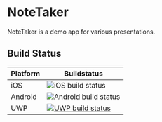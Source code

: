 # NoteTaker

NoteTaker is a demo app for various presentations.

## Build Status

| Platform | Buildstatus |
|----------|-------------|
| iOS | ![iOS build status](https://build.appcenter.ms/v0.1/apps/b9881a86-9a9a-4fc7-b336-a2fc26b60486/branches/develop/badge "iOS build status") |
| Android | ![Android build status](https://build.appcenter.ms/v0.1/apps/62998da5-0e85-41fe-bc3b-b9807ca19d32/branches/develop/badge "Android build status")|
| UWP | [![UWP build status](https://build.appcenter.ms/v0.1/apps/dfd51af4-247d-44eb-9b50-64542268d74d/branches/develop/badge "UWP build status")](https://appcenter.ms) |

